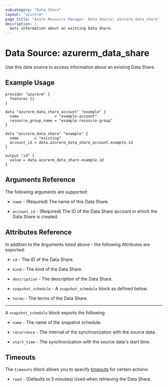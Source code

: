```yaml
---
subcategory: "Data Share"
layout: "azurerm"
page_title: "Azure Resource Manager: Data Source: azurerm_data_share"
description: |-
  Gets information about an existing Data Share.
---
```


# Data Source: azurerm_data_share

Use this data source to access information about an existing Data Share.

## Example Usage

```hcl
provider "azurerm" {
  features {}
}

data "azurerm_data_share_account" "example" {
  name                = "example-account"
  resource_group_name = "example-resource-group"
}

data "azurerm_data_share" "example" {
  name       = "existing"
  account_id = data.azurerm_data_share_account.example.id
}

output "id" {
  value = data.azurerm_data_share.example.id
}
```

## Arguments Reference

The following arguments are supported:

* `name` - (Required) The name of this Data Share.

* `account_id` - (Required) The ID of the Data Share account in which the Data Share is created.

## Attributes Reference

In addition to the Arguments listed above - the following Attributes are exported:

* `id` - The ID of the Data Share.

* `kind` - The kind of the Data Share.

* `description` - The description of the Data Share.

* `snapshot_schedule` - A `snapshot_schedule` block as defined below.

* `terms` - The terms of the Data Share.

---

A `snapshot_schedule` block exports the following:

* `name` - The name of the snapshot schedule.

* `recurrence` - The interval of the synchronization with the source data.

* `start_time` -  The synchronization with the source data's start time.

## Timeouts

The `timeouts` block allows you to specify [timeouts](https://www.terraform.io/language/resources/syntax#operation-timeouts) for certain actions:

* `read` - (Defaults to 5 minutes) Used when retrieving the Data Share.
